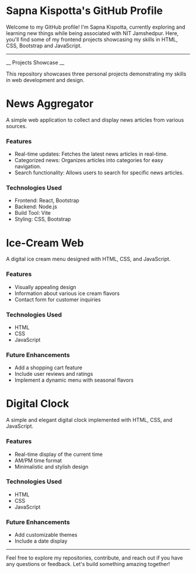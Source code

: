


# Sapna Kispotta's GitHub Profile

Welcome to my GitHub profile! I'm Sapna Kispotta, currently exploring and learning new things while being associated with NIT Jamshedpur. Here, you'll find some of my frontend projects showcasing my skills in HTML, CSS, Bootstrap and JavaScript.

---
__ Projects Showcase __

This repository showcases three personal projects demonstrating my skills in web development and design.

# News Aggregator

A simple web application to collect and display news articles from various sources.

### Features

- Real-time updates: Fetches the latest news articles in real-time.
- Categorized news: Organizes articles into categories for easy navigation.
- Search functionality: Allows users to search for specific news articles.

### Technologies Used

- Frontend: React, Bootstrap
- Backend: Node.js
- Build Tool: Vite
- Styling: CSS, Bootstrap

# Ice-Cream Web

A digital ice cream menu designed with HTML, CSS, and JavaScript.

### Features

- Visually appealing design
- Information about various ice cream flavors
- Contact form for customer inquiries

### Technologies Used

- HTML
- CSS
- JavaScript

### Future Enhancements

- Add a shopping cart feature
- Include user reviews and ratings
- Implement a dynamic menu with seasonal flavors

# Digital Clock

A simple and elegant digital clock implemented with HTML, CSS, and JavaScript.

### Features

- Real-time display of the current time
- AM/PM time format
- Minimalistic and stylish design

### Technologies Used

- HTML
- CSS
- JavaScript

### Future Enhancements

- Add customizable themes
- Include a date display

---

Feel free to explore my repositories, contribute, and reach out if you have any questions or feedback. Let's build something amazing together!




